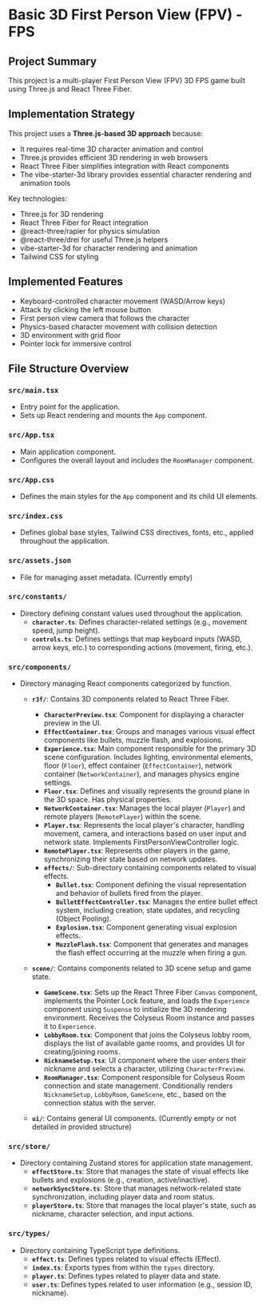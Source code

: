 # Basic 3D First Person View (FPV) - FPS

## Project Summary

This project is a multi-player First Person View (FPV) 3D FPS game built using Three.js and React Three Fiber.

## Implementation Strategy

This project uses a **Three.js-based 3D approach** because:

- It requires real-time 3D character animation and control
- Three.js provides efficient 3D rendering in web browsers
- React Three Fiber simplifies integration with React components
- The vibe-starter-3d library provides essential character rendering and animation tools

Key technologies:

- Three.js for 3D rendering
- React Three Fiber for React integration
- @react-three/rapier for physics simulation
- @react-three/drei for useful Three.js helpers
- vibe-starter-3d for character rendering and animation
- Tailwind CSS for styling

## Implemented Features

- Keyboard-controlled character movement (WASD/Arrow keys)
- Attack by clicking the left mouse button
- First person view camera that follows the character
- Physics-based character movement with collision detection
- 3D environment with grid floor
- Pointer lock for immersive control

## File Structure Overview

### `src/main.tsx`

- Entry point for the application.
- Sets up React rendering and mounts the `App` component.

### `src/App.tsx`

- Main application component.
- Configures the overall layout and includes the `RoomManager` component.

### `src/App.css`

- Defines the main styles for the `App` component and its child UI elements.

### `src/index.css`

- Defines global base styles, Tailwind CSS directives, fonts, etc., applied throughout the application.

### `src/assets.json`

- File for managing asset metadata. (Currently empty)

### `src/constants/`

- Directory defining constant values used throughout the application.
  - **`character.ts`**: Defines character-related settings (e.g., movement speed, jump height).
  - **`controls.ts`**: Defines settings that map keyboard inputs (WASD, arrow keys, etc.) to corresponding actions (movement, firing, etc.).

### `src/components/`

- Directory managing React components categorized by function.

  - **`r3f/`**: Contains 3D components related to React Three Fiber.

    - **`CharacterPreview.tsx`**: Component for displaying a character preview in the UI.
    - **`EffectContainer.tsx`**: Groups and manages various visual effect components like bullets, muzzle flash, and explosions.
    - **`Experience.tsx`**: Main component responsible for the primary 3D scene configuration. Includes lighting, environmental elements, floor (`Floor`), effect container (`EffectContainer`), network container (`NetworkContainer`), and manages physics engine settings.
    - **`Floor.tsx`**: Defines and visually represents the ground plane in the 3D space. Has physical properties.
    - **`NetworkContainer.tsx`**: Manages the local player (`Player`) and remote players (`RemotePlayer`) within the scene.
    - **`Player.tsx`**: Represents the local player's character, handling movement, camera, and interactions based on user input and network state. Implements FirstPersonViewController logic.
    - **`RemotePlayer.tsx`**: Represents other players in the game, synchronizing their state based on network updates.
    - **`effects/`**: Sub-directory containing components related to visual effects.
      - **`Bullet.tsx`**: Component defining the visual representation and behavior of bullets fired from the player.
      - **`BulletEffectController.tsx`**: Manages the entire bullet effect system, including creation, state updates, and recycling (Object Pooling).
      - **`Explosion.tsx`**: Component generating visual explosion effects.
      - **`MuzzleFlash.tsx`**: Component that generates and manages the flash effect occurring at the muzzle when firing a gun.

  - **`scene/`**: Contains components related to 3D scene setup and game state.

    - **`GameScene.tsx`**: Sets up the React Three Fiber `Canvas` component, implements the Pointer Lock feature, and loads the `Experience` component using `Suspense` to initialize the 3D rendering environment. Receives the Colyseus Room instance and passes it to `Experience`.
    - **`LobbyRoom.tsx`**: Component that joins the Colyseus lobby room, displays the list of available game rooms, and provides UI for creating/joining rooms.
    - **`NicknameSetup.tsx`**: UI component where the user enters their nickname and selects a character, utilizing `CharacterPreview`.
    - **`RoomManager.tsx`**: Component responsible for Colyseus Room connection and state management. Conditionally renders `NicknameSetup`, `LobbyRoom`, `GameScene`, etc., based on the connection status with the server.

  - **`ui/`**: Contains general UI components. (Currently empty or not detailed in provided structure)

### `src/store/`

- Directory containing Zustand stores for application state management.
  - **`effectStore.ts`**: Store that manages the state of visual effects like bullets and explosions (e.g., creation, active/inactive).
  - **`networkSyncStore.ts`**: Store that manages network-related state synchronization, including player data and room status.
  - **`playerStore.ts`**: Store that manages the local player's state, such as nickname, character selection, and input actions.

### `src/types/`

- Directory containing TypeScript type definitions.
  - **`effect.ts`**: Defines types related to visual effects (Effect).
  - **`index.ts`**: Exports types from within the `types` directory.
  - **`player.ts`**: Defines types related to player data and state.
  - **`user.ts`**: Defines types related to user information (e.g., session ID, nickname).

